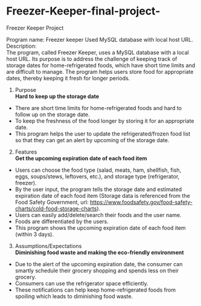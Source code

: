 # Freezer-Keeper-final-project-
Freezer Keeper Project



Program name: Freezer keeper Used MySQL database with local host URL.
Description:<br/>
The program, called Freezer Keeper, uses a MySQL database with a local host URL. Its purpose is to address the challenge of keeping track of storage dates for home-refrigerated foods, which have short time limits and are difficult to manage. The program helps users store food for appropriate dates, thereby keeping it fresh for longer periods.

1. Purpose<br />
**Hard to keep up the storage date**
 * There are short time limits for home-refrigerated foods and hard to follow up on the storage date.
 * To keep the freshness of the food longer by storing it for an appropriate date.
 * This program helps the user to update the refrigerated/frozen food list so that they can get an alert by upcoming of the storage date.

2. Features<br />
**Get the upcoming expiration date of each food item**
 * Users can choose the food type (salad, meats, ham, shellfish, fish, eggs, soups/stews, leftovers, etc.), and storage type (refrigerator, freezer).
 * By the user input, the program tells the storage date and estimated expiration date of each food item (Storage data is referenced from the Food Safety Government, url: https://www.foodsafety.gov/food-safety-charts/cold-food-storage-charts).
 * Users can easily add/delete/search their foods and the user name.
 * Foods are differentiated by the users.
 * This program shows the upcoming expiration date of each food item (within 3 days).

3. Assumptions/Expectations<br />
**Diminishing food waste and making the eco-friendly environment**
 * Due to the alert of the upcoming expiration date, the consumer can smartly schedule their grocery shopping and spends less on their grocery.
 * Consumers can use the refrigerator space efficiently.
 * These notifications can help keep home-refrigerated foods from spoiling which leads to diminishing food waste.

